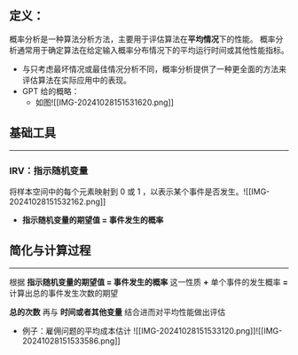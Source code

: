 
## 定义：
概率分析是一种算法分析方法，主要用于评估算法在**平均情况**下的性能。
概率分析通常用于确定算法在给定输入概率分布情况下的平均运行时间或其他性能指标。
- 与只考虑最坏情况或最佳情况分析不同，概率分析提供了一种更全面的方法来评估算法在实际应用中的表现。
- GPT 给的概略：
	- 如图![[IMG-20241028151531620.png]]
## 基础工具
***
### IRV：指示随机变量
将样本空间中的每个元素映射到 0 或 1 ，以表示某个事件是否发生。![[IMG-20241028151532162.png]]
- **指示随机变量的期望值 = 事件发生的概率**

## 简化与计算过程
***
根据 **指示随机变量的期望值 = 事件发生的概率** 这一性质 **+** 单个事件的发生概率 **=** 计算出总的事件发生次数的期望

**总的次数** 再与 **时间或者其他变量** 结合进而对平均性能做出评估

- 例子：雇佣问题的平均成本估计 ![[IMG-20241028151533120.png]]![[IMG-20241028151533586.png]]



